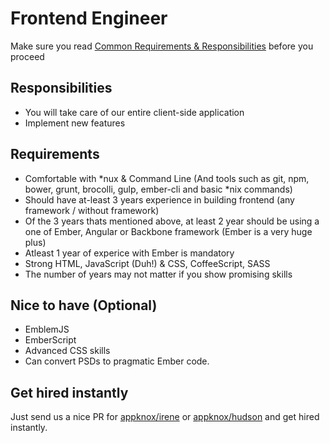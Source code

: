 # Frontend Engineer

Make sure you read [Common Requirements & Responsibilities](https://github.com/appknox/careers#common-requirements--responsibilities) before you proceed

## Responsibilities

* You will take care of our entire client-side application
* Implement new features

## Requirements
* Comfortable with *nux & Command Line (And tools such as git, npm, bower, grunt, brocolli, gulp, ember-cli and basic *nix commands)
* Should have at-least 3 years experience in building frontend (any framework / without framework)
* Of the 3 years thats mentioned above, at least 2 year should be using a one of Ember, Angular or Backbone framework (Ember is a very huge plus)
* Atleast 1 year of experice with Ember is mandatory
* Strong HTML, JavaScript (Duh!) & CSS, CoffeeScript, SASS
* The number of years may not matter if you show promising skills

## Nice to have (Optional)

* EmblemJS
* EmberScript
* Advanced CSS skills
* Can convert PSDs to pragmatic Ember code.


## Get hired instantly

Just send us a nice PR for [appknox/irene](https://github.com/appknox/irene) or [appknox/hudson](https://github.com/appknox/hudson) and get hired instantly.
